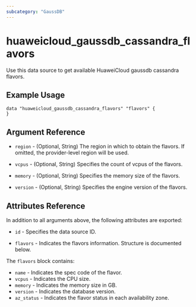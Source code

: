 ```yaml
---
subcategory: "GaussDB"
---
```


# huaweicloud_gaussdb_cassandra_flavors

Use this data source to get available HuaweiCloud gaussdb cassandra flavors.

## Example Usage

```hcl
data "huaweicloud_gaussdb_cassandra_flavors" "flavors" {
}
```

## Argument Reference

* `region` - (Optional, String) The region in which to obtain the flavors. If omitted, the provider-level region will be
  used.

* `vcpus` - (Optional, String) Specifies the count of vcpus of the flavors.

* `memory` - (Optional, String) Specifies the memory size of the flavors.

* `version` - (Optional, String) Specifies the engine version of the flavors.

## Attributes Reference

In addition to all arguments above, the following attributes are exported:

* `id` - Specifies the data source ID.

* `flavors` - Indicates the flavors information. Structure is documented below.

The `flavors` block contains:

* `name` - Indicates the spec code of the flavor.
* `vcpus` - Indicates the CPU size.
* `memory` - Indicates the memory size in GB.
* `version` - Indicates the database version.
* `az_status` - Indicates the flavor status in each availability zone.
